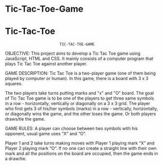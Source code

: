 # Tic-Tac-Toe-Game

# Tic-Tac-Toe
                             TIC-TAC-TOE-GAME


OBJECTIVE:
This project aims to develop a Tic Tac Toe game using JavaScript, HTML and CSS. It mainly consists of a computer program that plays Tic Tac Toe against another player.


GAME DESCRIPTION:
Tic Tac Toe is a two-player game (one of them being played by computer or human). In this game, there is a board with 3 x 3 squares.

The two players take turns putting marks and "x" and "O" board. The goal of Tic Tac Toe game is to be one of the players to get three same symbols in a row - horizontally, vertically or diagonally on a 3 x 3 grid. The player who first gets 3 of his/her symbols (marks) in a row - vertically, horizontally, or diagonally wins the game, and the other loses the game. Or both players draws/tie the game. 

GAME RULES:
A player can choose between two symbols with his opponent, usual game uses “X” and “O”.

Player 1 and 2 take turns making moves with Player 1 playing mark “X” and Player 2 playing mark “O”.
If no one can create a straight line with their own mark and all the positions on the board are occupied, then the game ends in a draw/tie.


